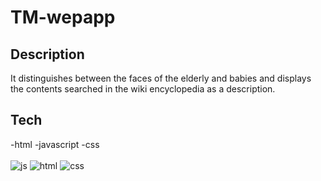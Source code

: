 # TM-wepapp
## Description
It distinguishes between the faces of the elderly and babies and displays the contents searched in the wiki encyclopedia as a description.

## Tech
-html
-javascript
-css
<br></br>
![js](https://img.shields.io/badge/JavaScript-F7DF1E?style=for-the-badge&logo=JavaScript&logoColor=white)
![html](https://img.shields.io/badge/HTML-239120?style=for-the-badge&logo=html5&logoColor=white)
![css](https://img.shields.io/badge/CSS-239120?&style=for-the-badge&logo=css3&logoColor=white)
